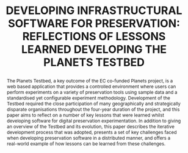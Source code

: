 ---
abstract: 'The Planets Testbed, a key outcome of the EC co-funded

  Planets project, is a web based application that provides

  a controlled environment where users can perform experiments

  on a variety of preservation tools using sample data

  and a standardised yet configurable experiment methodology.

  Development of the Testbed required the close

  participation of many geographically and strategically disparate

  organisations throughout the four-year duration of

  the project, and this paper aims to reflect on a number

  of key lessons that were learned whilst developing software

  for digital preservation experimentation. In addition

  to giving an overview of the Testbed and its evolution,

  this paper describes the iterative development process that

  was adopted, presents a set of key challenges faced when

  developing preservation software in a distributed manner,

  and offers a real-world example of how lessons can be

  learned from these challenges.'
creators:
- Matthew Barr, Brian Aitken
- Seamus Ross
- Andrew Lindley
- Matthew Barr
date: null
document_url: https://services.phaidra.univie.ac.at/api/object/o:185192/download
grand_parent: iPRES
institutions: []
keywords: []
landing_page_url: https://phaidra.univie.ac.at/o:185192
language: eng
layout: publication
license: GPLv3
notes_url: null
parent: iPRES 2010
publication_type: paper
size: 340312
slides_url: null
source_name: iPRES
stream_url: null
title: 'DEVELOPING INFRASTRUCTURAL SOFTWARE FOR PRESERVATION:  REFLECTIONS OF LESSONS
  LEARNED DEVELOPING THE PLANETS  TESTBED'
year: 2010
---